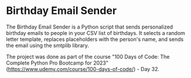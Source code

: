 <h1>Birthday Email Sender</h1>

The Birthday Email Sender is a Python script that sends personalized birthday emails to people in your CSV list of birthdays. It selects a random letter template, replaces placeholders with the person's name, and sends the email using the smtplib library.

The project was done as part of the course "100 Days of Code: The Complete Python Pro Bootcamp for 2023" (https://www.udemy.com/course/100-days-of-code/) - Day 32.